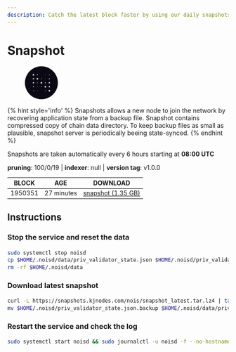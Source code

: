 ```yaml
---
description: Catch the latest block faster by using our daily snapshots.
---
```


# Snapshot

<figure><img src="https://raw.githubusercontent.com/kj89/cosmos-images/main/logos/nois.png" alt=""><figcaption></figcaption></figure>

{% hint style='info' %}
Snapshots allows a new node to join the network by recovering application state from a backup file. 
Snapshot contains compressed copy of chain data directory. To keep backup files as small as plausible, 
snapshot server is periodically beeing state-synced.
{% endhint %}

Snapshots are taken automatically every 6 hours starting at **08:00 UTC**

**pruning**: 100/0/19 | **indexer**: null | **version tag**: v1.0.0

| BLOCK             | AGE             | DOWNLOAD                                                                                            |
| ----------------- | --------------- | --------------------------------------------------------------------------------------------------- |
| 1950351 | 27 minutes | [snapshot (1.35 GB)](https://snapshots.kjnodes.com/nois/snapshot\_latest.tar.lz4) |

## Instructions

### Stop the service and reset the data

```bash
sudo systemctl stop noisd
cp $HOME/.noisd/data/priv_validator_state.json $HOME/.noisd/priv_validator_state.json.backup
rm -rf $HOME/.noisd/data
```

### Download latest snapshot

```bash
curl -L https://snapshots.kjnodes.com/nois/snapshot_latest.tar.lz4 | tar -Ilz4 -xf - -C $HOME/.noisd
mv $HOME/.noisd/priv_validator_state.json.backup $HOME/.noisd/data/priv_validator_state.json
```

### Restart the service and check the log

```bash
sudo systemctl start noisd && sudo journalctl -u noisd -f --no-hostname -o cat
```
